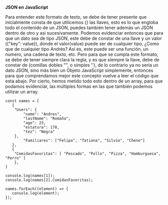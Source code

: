 __JSON en JavaScript__

Para entender este formato de texto, se debe de tener presente que inicialmente consta de que utilicemos {} las llaves, esto es lo que engloba todo el contenido de un JSON, puedes también tener además un JSON dentro de otro y asi sucesivamente. Podemos evidenciar entonces que para que un dato sea de tipo JSON, este debe de constar de una llave y un valor ({"key": value}), donde el valor(value) puede ser de cualquier tipo, ¿Como que de cualquier tipo Andrés? Así es, este puede ser una función, un numero, una cadena de texto, etc. Pero para que se cumpla este formato, se debe de tener siempre clara la regla, y es que siempre la llave, debe de constar de (comillas dobles "", o simples ''), de lo contrario ya no seria un dato JSON, sino más bien un Objeto JavaScript simplemente, entonces para que comprendamos mejor este concepto vuelve a leer el código que esta abajo. Por cierto, hemos metido todo esto dentro de un array, para que podamos evidenciar, las múltiples formas en las que también podemos utilizar un array.

    const names = [
       {
        "Users": {
            "name": "Andres",
            "lastName": "Romaña",
            "age": 23,
            "estatura": 178,
            "tez": "Negra"
        },
            "Familiares": ["Felipa", "Tatiana", "Silvio", "Chene"]
       },
       {
        "ComidasFavoritas": [ "Pescado", "Pollo", "Pizza", "Hamburguesa", "Perro" ]
        },
    ]
    
    console.log(names[1]);
    console.log(names[2].ComidasFavoritas);
    
    names.forEach((element) => {
       console.log(element);
    });


